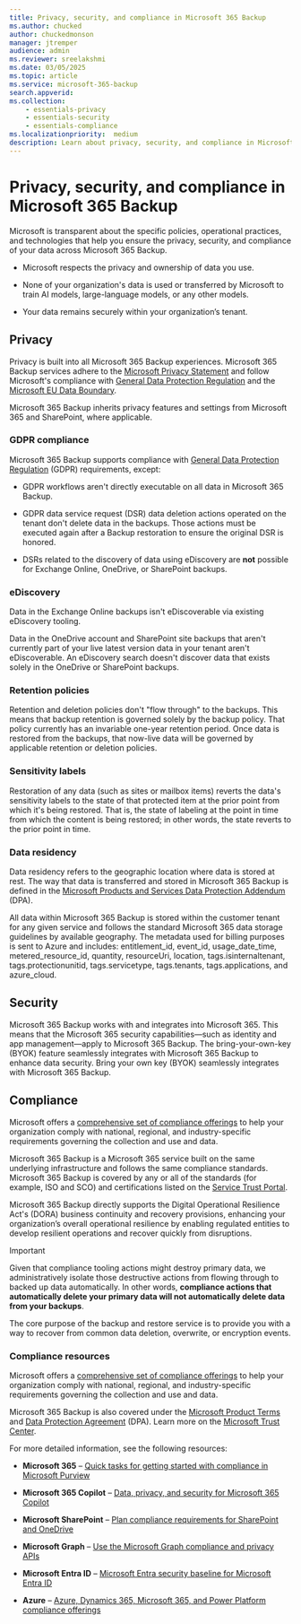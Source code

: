 ```yaml
---
title: Privacy, security, and compliance in Microsoft 365 Backup
ms.author: chucked
author: chuckedmonson
manager: jtremper
audience: admin
ms.reviewer: sreelakshmi
ms.date: 03/05/2025
ms.topic: article
ms.service: microsoft-365-backup
search.appverid: 
ms.collection: 
    - essentials-privacy
    - essentials-security
    - essentials-compliance
ms.localizationpriority:  medium
description: Learn about privacy, security, and compliance in Microsoft 365 Backup.
---
```


# Privacy, security, and compliance in Microsoft 365 Backup

Microsoft is transparent about the specific policies, operational practices, and technologies that help you ensure the privacy, security, and compliance of your data across Microsoft 365 Backup.

- Microsoft respects the privacy and ownership of data you use.

- None of your organization's data is used or transferred by Microsoft to train AI models, large-language models, or any other models.

- Your data remains securely within your organization’s tenant.

## Privacy

Privacy is built into all Microsoft 365 Backup experiences. Microsoft 365 Backup services adhere to the [Microsoft Privacy Statement](https://privacy.microsoft.com/privacystatement) and follow Microsoft's compliance with [General Data Protection Regulation](/compliance/regulatory/gdpr) and the [Microsoft EU Data Boundary](https://www.microsoft.com/trust-center/privacy/european-data-boundary-eudb).

Microsoft 365 Backup inherits privacy features and settings from Microsoft 365 and SharePoint, where applicable.

### GDPR compliance

Microsoft 365 Backup supports compliance with [General Data Protection Regulation](/compliance/regulatory/gdpr) (GDPR) requirements, except:

- GDPR workflows aren't directly executable on all data in Microsoft 365 Backup.

- GDPR data service request (DSR) data deletion actions operated on the tenant don't delete data in the backups. Those actions must be executed again after a Backup restoration to ensure the original DSR is honored.

- DSRs related to the discovery of data using eDiscovery are **not** possible for Exchange Online, OneDrive, or SharePoint backups.

### eDiscovery

Data in the Exchange Online backups isn't eDiscoverable via existing eDiscovery tooling.

Data in the OneDrive account and SharePoint site backups that aren't currently part of your live latest version data in your tenant aren't eDiscoverable. An eDiscovery search doesn't discover data that exists solely in the OneDrive or SharePoint backups.

### Retention policies

Retention and deletion policies don't "flow through" to the backups. This means that backup retention is governed solely by the backup policy. That policy currently has an invariable one-year retention period. Once data is restored from the backups, that now-live data will be governed by applicable retention or deletion policies.

### Sensitivity labels

Restoration of any data (such as sites or mailbox items) reverts the data's sensitivity labels to the state of that protected item at the prior point from which it's being restored. That is, the state of labeling at the point in time from which the content is being restored; in other words, the state reverts to the prior point in time.

### Data residency

Data residency refers to the geographic location where data is stored at rest. The way that data is transferred and stored in Microsoft 365 Backup is defined in the [Microsoft Products and Services Data Protection Addendum](https://www.microsoft.com/licensing/docs/view/Microsoft-Products-and-Services-Data-Protection-Addendum-DPA) (DPA).

All data within Microsoft 365 Backup is stored within the customer tenant for any given service and follows the standard Microsoft 365 data storage guidelines by available geography. The metadata used for billing purposes is sent to Azure and includes: entitlement_id, event_id, usage_date_time, metered_resource_id, quantity, resourceUri, location, tags.isinternaltenant, tags.protectionunitid, tags.servicetype, tags.tenants, tags.applications, and azure_cloud.

## Security

Microsoft 365 Backup works with and integrates into Microsoft 365. This means that the Microsoft 365 security capabilities—such as identity and app management—apply to Microsoft 365 Backup. The bring-your-own-key (BYOK) feature seamlessly integrates with Microsoft 365 Backup to enhance data security. Bring your own key (BYOK) seamlessly integrates with Microsoft 365 Backup.

## Compliance

Microsoft offers a [comprehensive set of compliance offerings](/compliance) to help your organization comply with national, regional, and industry-specific requirements governing the collection and use and data.

Microsoft 365 Backup is a Microsoft 365 service built on the same underlying infrastructure and follows the same compliance standards. Microsoft 365 Backup is covered by any or all of the standards (for example, ISO and SCO) and certifications listed on the [Service Trust Portal](https://servicetrust.microsoft.com/).

Microsoft 365 Backup directly supports the Digital Operational Resilience Act's (DORA) business continuity and recovery provisions, enhancing your organization’s overall operational resilience by enabling regulated entities to develop resilient operations and recover quickly from disruptions.

> [!IMPORTANT]
> Given that compliance tooling actions might destroy primary data, we administratively isolate those destructive actions from flowing through to backed up data automatically. In other words, **compliance actions that automatically delete your primary data will not automatically delete data from your backups**.

The core purpose of the backup and restore service is to provide you with a way to recover from common data deletion, overwrite, or encryption events.

### Compliance resources

Microsoft offers a [comprehensive set of compliance offerings](/compliance) to help your organization comply with national, regional, and industry-specific requirements governing the collection and use and data.

Microsoft 365 Backup is also covered under the [Microsoft Product Terms](https://www.microsoft.com/licensing/docs/view/Product-Terms) and [Data Protection Agreement](https://www.microsoft.com/licensing/docs/view/Microsoft-Products-and-Services-Data-Protection-Addendum-DPA?year=2021#:%7E:text=Microsoft%20Products%20and%20Services%20Data%20Protection%20Addendum%20%28DPA%29,to%20the%20Product%20Terms%20site%20%28and%20formerly%20OST%29) (DPA). Learn more on the [Microsoft Trust Center](https://www.microsoft.com/trustcenter).

For more detailed information, see the following resources:

- **Microsoft 365** – [Quick tasks for getting started with compliance in Microsoft Purview](/purview/compliance-quick-tasks)

- **Microsoft 365 Copilot** – [Data, privacy, and security for Microsoft 365 Copilot](/copilot/microsoft-365/microsoft-365-copilot-privacy)

- **Microsoft SharePoint** – [Plan compliance requirements for SharePoint and OneDrive](/SharePoint/compliant-environment)

- **Microsoft Graph** – [Use the Microsoft Graph compliance and privacy APIs](/graph/api/resources/complianceapioverview)

- **Microsoft Entra ID** – [Microsoft Entra security baseline for Microsoft Entra ID](/security/benchmark/azure/baselines/aad-security-baseline)

- **Azure** – [Azure, Dynamics 365, Microsoft 365, and Power Platform compliance offerings](/azure/compliance/offerings/)
